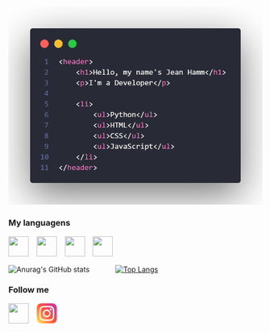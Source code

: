 <img src="code2.png"/>

### My languagens

<img src="https://cdn.jsdelivr.net/gh/devicons/devicon/icons/html5/html5-original.svg" width="40" height="40" />  &nbsp;&nbsp;  <img src="https://cdn.jsdelivr.net/gh/devicons/devicon/icons/css3/css3-original.svg" width="40" height="40" /> &nbsp;&nbsp;   <img src="https://cdn.jsdelivr.net/gh/devicons/devicon/icons/javascript/javascript-original.svg" width="40" height="40" /> &nbsp;&nbsp;   <img src="https://cdn.jsdelivr.net/npm/simple-icons@3.13.0/icons/python.svg" width="40" height="40" />

![Anurag's GitHub stats](https://github-readme-stats.vercel.app/api?username=JeanHamm&count_private=true&theme=radical)&nbsp;&nbsp;&nbsp;&nbsp;&nbsp;&nbsp;&nbsp;&nbsp;&nbsp;&nbsp;&nbsp;&nbsp; [![Top Langs](https://github-readme-stats.vercel.app/api/top-langs/?username=JeanHamm&theme=radical)](https://github.com/anuraghazra/github-readme-stats)
&nbsp;&nbsp;
&nbsp;&nbsp;


<h3>Follow me</h3>

<a href="https://www.linkedin.com/in/jean-michel-hamm-bb018a226/"><img src="https://cdn.jsdelivr.net/gh/devicons/devicon/icons/linkedin/linkedin-original.svg" width="40" height="40"/></a>  &nbsp;&nbsp;
<a href="https://www.instagram.com/hamm_jean/"><img src="instagram.png" width="40" height="40"/></a>          

